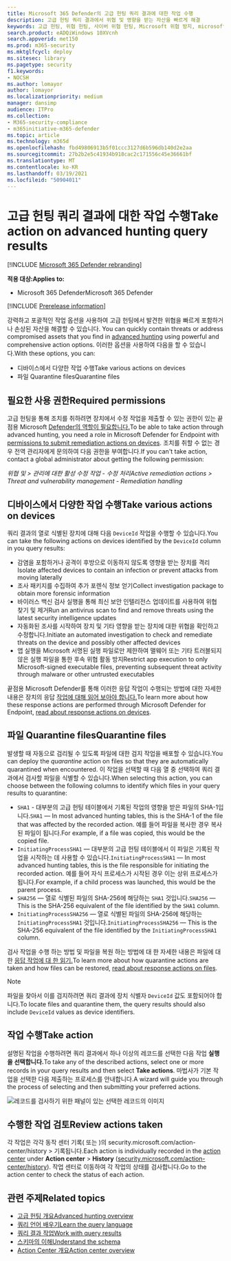 ```yaml
---
title: Microsoft 365 Defender의 고급 헌팅 쿼리 결과에 대한 작업 수행
description: 고급 헌팅 쿼리 결과에서 위협 및 영향을 받는 자산을 빠르게 해결
keywords: 고급 헌팅, 위협 헌팅, 사이버 위협 헌팅, Microsoft 위협 방지, microsoft 365, mtp, m365, 검색, 쿼리, 원격 분석, 작업 수행
search.product: eADQiWindows 10XVcnh
search.appverid: met150
ms.prod: m365-security
ms.mktglfcycl: deploy
ms.sitesec: library
ms.pagetype: security
f1.keywords:
- NOCSH
ms.author: lomayor
author: lomayor
ms.localizationpriority: medium
manager: dansimp
audience: ITPro
ms.collection:
- M365-security-compliance
- m365initiative-m365-defender
ms.topic: article
ms.technology: m365d
ms.openlocfilehash: fbd49806913b5f01ccc3127d6b596db140d2e2aa
ms.sourcegitcommit: 27b2b2e5c41934b918cac2c171556c45e36661bf
ms.translationtype: MT
ms.contentlocale: ko-KR
ms.lasthandoff: 03/19/2021
ms.locfileid: "50904011"
---
```

# <a name="take-action-on-advanced-hunting-query-results"></a><span data-ttu-id="57f0f-104">고급 헌팅 쿼리 결과에 대한 작업 수행</span><span class="sxs-lookup"><span data-stu-id="57f0f-104">Take action on advanced hunting query results</span></span>

[!INCLUDE [Microsoft 365 Defender rebranding](../includes/microsoft-defender.md)]


<span data-ttu-id="57f0f-105">**적용 대상:**</span><span class="sxs-lookup"><span data-stu-id="57f0f-105">**Applies to:**</span></span>
- <span data-ttu-id="57f0f-106">Microsoft 365 Defender</span><span class="sxs-lookup"><span data-stu-id="57f0f-106">Microsoft 365 Defender</span></span>

[!INCLUDE [Prerelease information](../includes/prerelease.md)]

<span data-ttu-id="57f0f-107">강력하고 포괄적인 작업 옵션을 사용하여 고급 헌팅에서 발견한 위협을 빠르게 포함하거나 손상된 자산을 해결할 수 있습니다. [](advanced-hunting-overview.md)</span><span class="sxs-lookup"><span data-stu-id="57f0f-107">You can quickly contain threats or address compromised assets that you find in [advanced hunting](advanced-hunting-overview.md) using powerful and comprehensive action options.</span></span> <span data-ttu-id="57f0f-108">이러한 옵션을 사용하여 다음을 할 수 있습니다.</span><span class="sxs-lookup"><span data-stu-id="57f0f-108">With these options, you can:</span></span>

- <span data-ttu-id="57f0f-109">디바이스에서 다양한 작업 수행</span><span class="sxs-lookup"><span data-stu-id="57f0f-109">Take various actions on devices</span></span>
- <span data-ttu-id="57f0f-110">파일 Quarantine files</span><span class="sxs-lookup"><span data-stu-id="57f0f-110">Quarantine files</span></span>

## <a name="required-permissions"></a><span data-ttu-id="57f0f-111">필요한 사용 권한</span><span class="sxs-lookup"><span data-stu-id="57f0f-111">Required permissions</span></span>
<span data-ttu-id="57f0f-112">고급 헌팅을 통해 조치를 취하려면 장치에서 수정 작업을 제출할 수 있는 권한이 있는 끝점용 Microsoft [Defender의 역할이 필요합니다.](/windows/security/threat-protection/microsoft-defender-atp/user-roles#permission-options)</span><span class="sxs-lookup"><span data-stu-id="57f0f-112">To be able to take action through advanced hunting, you need a role in Microsoft Defender for Endpoint with [permissions to submit remediation actions on devices](/windows/security/threat-protection/microsoft-defender-atp/user-roles#permission-options).</span></span> <span data-ttu-id="57f0f-113">조치를 취할 수 없는 경우 전역 관리자에게 문의하여 다음 권한을 부여합니다.</span><span class="sxs-lookup"><span data-stu-id="57f0f-113">If you can't take action, contact a global administrator about getting the following permission:</span></span>

<span data-ttu-id="57f0f-114">*위협 및 > 관리에 대한 활성 수정 작업 - 수정 처리*</span><span class="sxs-lookup"><span data-stu-id="57f0f-114">*Active remediation actions > Threat and vulnerability management - Remediation handling*</span></span>

## <a name="take-various-actions-on-devices"></a><span data-ttu-id="57f0f-115">디바이스에서 다양한 작업 수행</span><span class="sxs-lookup"><span data-stu-id="57f0f-115">Take various actions on devices</span></span>
<span data-ttu-id="57f0f-116">쿼리 결과의 열로 식별된 장치에 대해 다음 `DeviceId` 작업을 수행할 수 있습니다.</span><span class="sxs-lookup"><span data-stu-id="57f0f-116">You can take the following actions on devices identified by the `DeviceId` column in you query results:</span></span>

- <span data-ttu-id="57f0f-117">감염을 포함하거나 공격이 후방으로 이동하지 않도록 영향을 받는 장치를 격리</span><span class="sxs-lookup"><span data-stu-id="57f0f-117">Isolate affected devices to contain an infection or prevent attacks from moving laterally</span></span>
- <span data-ttu-id="57f0f-118">조사 패키지를 수집하여 추가 포렌식 정보 얻기</span><span class="sxs-lookup"><span data-stu-id="57f0f-118">Collect investigation package to obtain more forensic information</span></span>
- <span data-ttu-id="57f0f-119">바이러스 백신 검사 실행을 통해 최신 보안 인텔리전스 업데이트를 사용하여 위협 찾기 및 제거</span><span class="sxs-lookup"><span data-stu-id="57f0f-119">Run an antivirus scan to find and remove threats using the latest security intelligence updates</span></span>
- <span data-ttu-id="57f0f-120">자동화된 조사를 시작하여 장치 및 기타 영향을 받는 장치에 대한 위협을 확인하고 수정합니다.</span><span class="sxs-lookup"><span data-stu-id="57f0f-120">Initiate an automated investigation to check and remediate threats on the device and possibly other affected devices</span></span>
- <span data-ttu-id="57f0f-121">앱 실행을 Microsoft 서명된 실행 파일로만 제한하여 맬웨어 또는 기타 트러블되지 않은 실행 파일을 통한 후속 위협 활동 방지</span><span class="sxs-lookup"><span data-stu-id="57f0f-121">Restrict app execution to only Microsoft-signed executable files, preventing subsequent threat activity through malware or other untrusted executables</span></span>

<span data-ttu-id="57f0f-122">끝점용 Microsoft Defender를 통해 이러한 응답 작업이 수행되는 방법에 대한 자세한 내용은 장치의 응답 [작업에 대해 읽어 보아야 합니다.](/windows/security/threat-protection/microsoft-defender-atp/respond-machine-alerts)</span><span class="sxs-lookup"><span data-stu-id="57f0f-122">To learn more about how these response actions are performed through Microsoft Defender for Endpoint, [read about response actions on devices](/windows/security/threat-protection/microsoft-defender-atp/respond-machine-alerts).</span></span>
   
## <a name="quarantine-files"></a><span data-ttu-id="57f0f-123">파일 Quarantine files</span><span class="sxs-lookup"><span data-stu-id="57f0f-123">Quarantine files</span></span>
<span data-ttu-id="57f0f-124">발생할 때  자동으로 검리될 수 있도록 파일에 대한 검지 작업을 배포할 수 있습니다.</span><span class="sxs-lookup"><span data-stu-id="57f0f-124">You can deploy the *quarantine* action on files so that they are automatically quarantined when encountered.</span></span> <span data-ttu-id="57f0f-125">이 작업을 선택할 때 다음 열 중 선택하여 쿼리 결과에서 검사할 파일을 식별할 수 있습니다.</span><span class="sxs-lookup"><span data-stu-id="57f0f-125">When selecting this action, you can choose between the following columns to identify which files in your query results to quarantine:</span></span>

- <span data-ttu-id="57f0f-126">`SHA1` - 대부분의 고급 헌팅 테이블에서 기록된 작업의 영향을 받은 파일의 SHA-1입니다.</span><span class="sxs-lookup"><span data-stu-id="57f0f-126">`SHA1` — In most advanced hunting tables, this is the SHA-1 of the file that was affected by the recorded action.</span></span> <span data-ttu-id="57f0f-127">예를 들어 파일을 복사한 경우 복사된 파일이 됩니다.</span><span class="sxs-lookup"><span data-stu-id="57f0f-127">For example, if a file was copied, this would be the copied file.</span></span>
- <span data-ttu-id="57f0f-128">`InitiatingProcessSHA1` — 대부분의 고급 헌팅 테이블에서 이 파일은 기록된 작업을 시작하는 데 사용할 수 있습니다.</span><span class="sxs-lookup"><span data-stu-id="57f0f-128">`InitiatingProcessSHA1` — In most advanced hunting tables, this is the file responsible for initiating the recorded action.</span></span> <span data-ttu-id="57f0f-129">예를 들어 자식 프로세스가 시작된 경우 이는 상위 프로세스가 됩니다.</span><span class="sxs-lookup"><span data-stu-id="57f0f-129">For example, if a child process was launched, this would be the parent process.</span></span> 
- <span data-ttu-id="57f0f-130">`SHA256` — 열로 식별된 파일의 SHA-256에 해당하는 `SHA1` 것입니다.</span><span class="sxs-lookup"><span data-stu-id="57f0f-130">`SHA256` — This is the SHA-256 equivalent of the file identified by the `SHA1` column.</span></span>
- <span data-ttu-id="57f0f-131">`InitiatingProcessSHA256` — 열로 식별된 파일의 SHA-256에 해당하는 `InitiatingProcessSHA1` 것입니다.</span><span class="sxs-lookup"><span data-stu-id="57f0f-131">`InitiatingProcessSHA256` — This is the SHA-256 equivalent of the file identified by the `InitiatingProcessSHA1` column.</span></span>

<span data-ttu-id="57f0f-132">검사 작업을 수행 하는 방법 및 파일을 복원 하는 방법에 대 한 자세한 내용은 파일에 대 한 [응답 작업에 대 한 읽기.](/windows/security/threat-protection/microsoft-defender-atp/respond-file-alerts)</span><span class="sxs-lookup"><span data-stu-id="57f0f-132">To learn more about how quarantine actions are taken and how files can be restored, [read about response actions on files](/windows/security/threat-protection/microsoft-defender-atp/respond-file-alerts).</span></span>

>[!NOTE]
><span data-ttu-id="57f0f-133">파일을 찾아서 이를 검지하려면 쿼리 결과에 장치 식별자 `DeviceId` 값도 포함되어야 합니다.</span><span class="sxs-lookup"><span data-stu-id="57f0f-133">To locate files and quarantine them, the query results should also include `DeviceId` values as device identifiers.</span></span>  

## <a name="take-action"></a><span data-ttu-id="57f0f-134">작업 수행</span><span class="sxs-lookup"><span data-stu-id="57f0f-134">Take action</span></span>
<span data-ttu-id="57f0f-135">설명된 작업을 수행하려면 쿼리 결과에서 하나 이상의 레코드를 선택한 다음 작업 **실행을 선택합니다.**</span><span class="sxs-lookup"><span data-stu-id="57f0f-135">To take any of the described actions, select one or more records in your query results and then select **Take actions**.</span></span> <span data-ttu-id="57f0f-136">마법사가 기본 작업을 선택한 다음 제출하는 프로세스를 안내합니다.</span><span class="sxs-lookup"><span data-stu-id="57f0f-136">A wizard will guide you through the process of selecting and then submitting your preferred actions.</span></span>

![레코드를 검사하기 위한 패널이 있는 선택한 레코드의 이미지](../../media/mtp-ah/ah-take-actions.png)

## <a name="review-actions-taken"></a><span data-ttu-id="57f0f-138">수행한 작업 검토</span><span class="sxs-lookup"><span data-stu-id="57f0f-138">Review actions taken</span></span>
<span data-ttu-id="57f0f-139">각 작업은 각각 동작 센터 [](mtp-action-center.md) 기록( 또는 )의 security.microsoft.com/action-center/history  >   기록됩니다.[](https://security.microsoft.com/action-center/history)</span><span class="sxs-lookup"><span data-stu-id="57f0f-139">Each action is individually recorded in the [action center](mtp-action-center.md) under **Action center** > **History** ([security.microsoft.com/action-center/history](https://security.microsoft.com/action-center/history)).</span></span> <span data-ttu-id="57f0f-140">작업 센터로 이동하여 각 작업의 상태를 검사합니다.</span><span class="sxs-lookup"><span data-stu-id="57f0f-140">Go to the action center to check the status of each action.</span></span>
 
## <a name="related-topics"></a><span data-ttu-id="57f0f-141">관련 주제</span><span class="sxs-lookup"><span data-stu-id="57f0f-141">Related topics</span></span>
- [<span data-ttu-id="57f0f-142">고급 헌팅 개요</span><span class="sxs-lookup"><span data-stu-id="57f0f-142">Advanced hunting overview</span></span>](advanced-hunting-overview.md)
- [<span data-ttu-id="57f0f-143">쿼리 언어 배우기</span><span class="sxs-lookup"><span data-stu-id="57f0f-143">Learn the query language</span></span>](advanced-hunting-query-language.md)
- [<span data-ttu-id="57f0f-144">쿼리 결과 작업</span><span class="sxs-lookup"><span data-stu-id="57f0f-144">Work with query results</span></span>](advanced-hunting-query-results.md)
- [<span data-ttu-id="57f0f-145">스키마의 이해</span><span class="sxs-lookup"><span data-stu-id="57f0f-145">Understand the schema</span></span>](advanced-hunting-schema-tables.md)
- [<span data-ttu-id="57f0f-146">Action Center 개요</span><span class="sxs-lookup"><span data-stu-id="57f0f-146">Action center overview</span></span>](mtp-action-center.md)